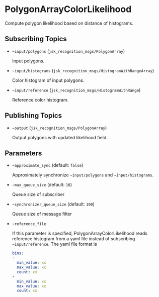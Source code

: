 # PolygonArrayColorLikelihood

Compute polygon likelihood based on distance of histograms.

## Subscribing Topics
* `~input/polygons` (`jsk_recognition_msgs/PolygonArray`)

  Input polygons.
* `~input/histograms` (`jsk_recognition_msgs/HistogramWithRangeArray`)

  Color histogram of input polygons.
* `~input/reference` (`jsk_recognition_msgs/HistogramWithRange`)

  Reference color histogram.

## Publishing Topics
* `~output` (`jsk_recognition_msgs/PolygonArray`)

  Output polygons with updated likelihood field.

## Parameters
* `~approximate_sync` (default: `false`)

  Approximately synchronize `~input/polygons` and `~input/histograms`.

* `~max_queue_size` (default: `10`)

  Queue size of subscriber

* `~synchronizer_queue_size` (default: `100`)

  Queue size of message filter

* `~reference_file`

  If this parameter is specified, PolygonArrayColorLikelihood reads reference histogram from
  a yaml file instead of subscribing `~input/reference`.
  The yaml file format is
  ```yaml
  bins:
  - 
    min_value: xx
    max_value: xx
    count: xx
  - 
    min_value: xx
    max_value: xx
    count: xx
  ```
